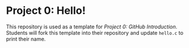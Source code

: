 # Project 0: Hello!
This repository is used as a template for _Project 0: GitHub Introduction_. Students will fork this template into their repository and update `hello.c` to print their name.
